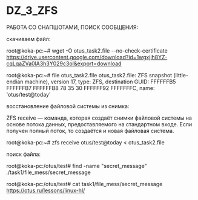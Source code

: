 # DZ_3_ZFS


РАБОТА СО СНАПШОТАМИ, ПОИСК СООБЩЕНИЯ:

скачиваем файл:

root@koka-pc:~# wget -O otus_task2.file --no-check-certificate https://drive.usercontent.google.com/download?id=1wgxjih8YZ-cqLqaZVa0lA3h3Y029c3oI&export=download


root@koka-pc:~# file otus_task2.file
otus_task2.file: ZFS snapshot (little-endian machine), version 17, type: ZFS, destination GUID: FFFFFFB5 FFFFFFB7 FFFFFFB8 78 35 30 FFFFFF92 FFFFFFFC, name: 'otus/test@today'


восстановление файловой системы из снимка:

ZFS receive — команда, которая создаёт снимки файловой системы на основе потока данных, предоставляемого на стандартном входе. Если получен полный поток, то создаётся и новая файловая система.

root@koka-pc:~# zfs receive otus/test@today < otus_task2.file


поиск файла:

root@koka-pc:/otus/test# find -name "secret_message"
./task1/file_mess/secret_message

root@koka-pc:/otus/test# cat task1/file_mess/secret_message
https://otus.ru/lessons/linux-hl/

